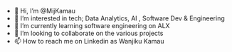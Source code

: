 - 👋 Hi, I’m @MijKamau
- 👀 I’m interested in tech; Data Analytics, AI , Software Dev & Engineering
- 🌱 I’m currently learning software engineering on ALX
- 💞️ I’m looking to collaborate on the various projects 
- 📫 How to reach me on Linkedin as Wanjiku Kamau

<!---
MijKamau/MijKamau is a ✨ special ✨ repository because its `README.md` (this file) appears on your GitHub profile.
You can click the Preview link to take a look at your changes.
--->
